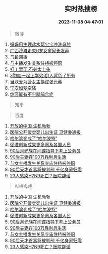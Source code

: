 <div align="center"><h2>实时热搜榜</h2><h4>2023-11-08 04:47:01</h4></div>

> 微博  

1. [妈妈用生理盐水帮宝宝冲洗鼻腔](https://s.weibo.com/weibo?q=%E5%A6%88%E5%A6%88%E7%94%A8%E7%94%9F%E7%90%86%E7%9B%90%E6%B0%B4%E5%B8%AE%E5%AE%9D%E5%AE%9D%E5%86%B2%E6%B4%97%E9%BC%BB%E8%85%94&t=31&band_rank=1&Refer=top)<br />
2. [广西沙滩走失6岁女童家长发声](https://s.weibo.com/weibo?q=%23%E5%B9%BF%E8%A5%BF%E6%B2%99%E6%BB%A9%E8%B5%B0%E5%A4%B16%E5%B2%81%E5%A5%B3%E7%AB%A5%E5%AE%B6%E9%95%BF%E5%8F%91%E5%A3%B0%23&t=31&band_rank=2&Refer=top)<br />
3. [乌镇网事](https://s.weibo.com/weibo?q=%23%E4%B9%8C%E9%95%87%E7%BD%91%E4%BA%8B%23&t=31&band_rank=3&Refer=top)<br />
4. [与主播发生关系住持被停职](https://s.weibo.com/weibo?q=%23%E4%B8%8E%E4%B8%BB%E6%92%AD%E5%8F%91%E7%94%9F%E5%85%B3%E7%B3%BB%E4%BD%8F%E6%8C%81%E8%A2%AB%E5%81%9C%E8%81%8C%23&t=31&band_rank=4&Refer=top)<br />
5. [打工罢了 不必太上头](https://s.weibo.com/weibo?q=%E6%89%93%E5%B7%A5%E7%BD%A2%E4%BA%86%20%E4%B8%8D%E5%BF%85%E5%A4%AA%E4%B8%8A%E5%A4%B4&t=31&band_rank=5&Refer=top)<br />
6. [3胞胎一起上学弟弟1人背负了所有](https://s.weibo.com/weibo?q=%233%E8%83%9E%E8%83%8E%E4%B8%80%E8%B5%B7%E4%B8%8A%E5%AD%A6%E5%BC%9F%E5%BC%9F1%E4%BA%BA%E8%83%8C%E8%B4%9F%E4%BA%86%E6%89%80%E6%9C%89%23&t=31&band_rank=6&Refer=top)<br />
7. [当以爱为营女主换成张元英](https://s.weibo.com/weibo?q=%23%E5%BD%93%E4%BB%A5%E7%88%B1%E4%B8%BA%E8%90%A5%E5%A5%B3%E4%B8%BB%E6%8D%A2%E6%88%90%E5%BC%A0%E5%85%83%E8%8B%B1%23&t=31&band_rank=7&Refer=top)<br />
8. [宁安如梦空降](https://s.weibo.com/weibo?q=%23%E5%AE%81%E5%AE%89%E5%A6%82%E6%A2%A6%E7%A9%BA%E9%99%8D%23&t=31&band_rank=8&Refer=top)<br />
9. [你可能有不宁腿综合症](https://s.weibo.com/weibo?q=%E4%BD%A0%E5%8F%AF%E8%83%BD%E6%9C%89%E4%B8%8D%E5%AE%81%E8%85%BF%E7%BB%BC%E5%90%88%E7%97%87&t=31&band_rank=9&Refer=top)<br />

> 知乎  


> 百度  

1. [开放的中国 生机勃勃](https://www.baidu.com/s?wd=%E5%BC%80%E6%94%BE%E7%9A%84%E4%B8%AD%E5%9B%BD+%E7%94%9F%E6%9C%BA%E5%8B%83%E5%8B%83&sa=fyb_news&rsv_dl=fyb_news)<br />
2. [医院公开贩卖婴儿出生证 卫健委通报](https://www.baidu.com/s?wd=%E5%8C%BB%E9%99%A2%E5%85%AC%E5%BC%80%E8%B4%A9%E5%8D%96%E5%A9%B4%E5%84%BF%E5%87%BA%E7%94%9F%E8%AF%81+%E5%8D%AB%E5%81%A5%E5%A7%94%E9%80%9A%E6%8A%A5&sa=fyb_news&rsv_dl=fyb_news)<br />
3. [哈尔滨变成了“哈尔波特”](https://www.baidu.com/s?wd=%E5%93%88%E5%B0%94%E6%BB%A8%E5%8F%98%E6%88%90%E4%BA%86%E2%80%9C%E5%93%88%E5%B0%94%E6%B3%A2%E7%89%B9%E2%80%9D&sa=fyb_news&rsv_dl=fyb_news)<br />
4. [促进创新成果更多惠及各国人民](https://www.baidu.com/s?wd=%E4%BF%83%E8%BF%9B%E5%88%9B%E6%96%B0%E6%88%90%E6%9E%9C%E6%9B%B4%E5%A4%9A%E6%83%A0%E5%8F%8A%E5%90%84%E5%9B%BD%E4%BA%BA%E6%B0%91&sa=fyb_news&rsv_dl=fyb_news)<br />
5. [90后月光族在间谍指导下考上公务员](https://www.baidu.com/s?wd=90%E5%90%8E%E6%9C%88%E5%85%89%E6%97%8F%E5%9C%A8%E9%97%B4%E8%B0%8D%E6%8C%87%E5%AF%BC%E4%B8%8B%E8%80%83%E4%B8%8A%E5%85%AC%E5%8A%A1%E5%91%98&sa=fyb_news&rsv_dl=fyb_news)<br />
6. [90后夫妻存100万靠利息生活](https://www.baidu.com/s?wd=90%E5%90%8E%E5%A4%AB%E5%A6%BB%E5%AD%98100%E4%B8%87%E9%9D%A0%E5%88%A9%E6%81%AF%E7%94%9F%E6%B4%BB&sa=fyb_news&rsv_dl=fyb_news)<br />
7. [与女主播发生关系寺庙住持被停职](https://www.baidu.com/s?wd=%E4%B8%8E%E5%A5%B3%E4%B8%BB%E6%92%AD%E5%8F%91%E7%94%9F%E5%85%B3%E7%B3%BB%E5%AF%BA%E5%BA%99%E4%BD%8F%E6%8C%81%E8%A2%AB%E5%81%9C%E8%81%8C&sa=fyb_news&rsv_dl=fyb_news)<br />
8. [90后天才首富将被判刑 千亿身家归零](https://www.baidu.com/s?wd=90%E5%90%8E%E5%A4%A9%E6%89%8D%E9%A6%96%E5%AF%8C%E5%B0%86%E8%A2%AB%E5%88%A4%E5%88%91+%E5%8D%83%E4%BA%BF%E8%BA%AB%E5%AE%B6%E5%BD%92%E9%9B%B6&sa=fyb_news&rsv_dl=fyb_news)<br />
9. [23人感染H7N9死亡？医院辟谣](https://www.baidu.com/s?wd=23%E4%BA%BA%E6%84%9F%E6%9F%93H7N9%E6%AD%BB%E4%BA%A1%EF%BC%9F%E5%8C%BB%E9%99%A2%E8%BE%9F%E8%B0%A3&sa=fyb_news&rsv_dl=fyb_news)<br />

> 哔哩哔哩  

1. [开放的中国 生机勃勃](https://www.baidu.com/s?wd=%E5%BC%80%E6%94%BE%E7%9A%84%E4%B8%AD%E5%9B%BD+%E7%94%9F%E6%9C%BA%E5%8B%83%E5%8B%83&sa=fyb_news&rsv_dl=fyb_news)<br />
2. [医院公开贩卖婴儿出生证 卫健委通报](https://www.baidu.com/s?wd=%E5%8C%BB%E9%99%A2%E5%85%AC%E5%BC%80%E8%B4%A9%E5%8D%96%E5%A9%B4%E5%84%BF%E5%87%BA%E7%94%9F%E8%AF%81+%E5%8D%AB%E5%81%A5%E5%A7%94%E9%80%9A%E6%8A%A5&sa=fyb_news&rsv_dl=fyb_news)<br />
3. [哈尔滨变成了“哈尔波特”](https://www.baidu.com/s?wd=%E5%93%88%E5%B0%94%E6%BB%A8%E5%8F%98%E6%88%90%E4%BA%86%E2%80%9C%E5%93%88%E5%B0%94%E6%B3%A2%E7%89%B9%E2%80%9D&sa=fyb_news&rsv_dl=fyb_news)<br />
4. [促进创新成果更多惠及各国人民](https://www.baidu.com/s?wd=%E4%BF%83%E8%BF%9B%E5%88%9B%E6%96%B0%E6%88%90%E6%9E%9C%E6%9B%B4%E5%A4%9A%E6%83%A0%E5%8F%8A%E5%90%84%E5%9B%BD%E4%BA%BA%E6%B0%91&sa=fyb_news&rsv_dl=fyb_news)<br />
5. [90后月光族在间谍指导下考上公务员](https://www.baidu.com/s?wd=90%E5%90%8E%E6%9C%88%E5%85%89%E6%97%8F%E5%9C%A8%E9%97%B4%E8%B0%8D%E6%8C%87%E5%AF%BC%E4%B8%8B%E8%80%83%E4%B8%8A%E5%85%AC%E5%8A%A1%E5%91%98&sa=fyb_news&rsv_dl=fyb_news)<br />
6. [90后夫妻存100万靠利息生活](https://www.baidu.com/s?wd=90%E5%90%8E%E5%A4%AB%E5%A6%BB%E5%AD%98100%E4%B8%87%E9%9D%A0%E5%88%A9%E6%81%AF%E7%94%9F%E6%B4%BB&sa=fyb_news&rsv_dl=fyb_news)<br />
7. [与女主播发生关系寺庙住持被停职](https://www.baidu.com/s?wd=%E4%B8%8E%E5%A5%B3%E4%B8%BB%E6%92%AD%E5%8F%91%E7%94%9F%E5%85%B3%E7%B3%BB%E5%AF%BA%E5%BA%99%E4%BD%8F%E6%8C%81%E8%A2%AB%E5%81%9C%E8%81%8C&sa=fyb_news&rsv_dl=fyb_news)<br />
8. [90后天才首富将被判刑 千亿身家归零](https://www.baidu.com/s?wd=90%E5%90%8E%E5%A4%A9%E6%89%8D%E9%A6%96%E5%AF%8C%E5%B0%86%E8%A2%AB%E5%88%A4%E5%88%91+%E5%8D%83%E4%BA%BF%E8%BA%AB%E5%AE%B6%E5%BD%92%E9%9B%B6&sa=fyb_news&rsv_dl=fyb_news)<br />
9. [23人感染H7N9死亡？医院辟谣](https://www.baidu.com/s?wd=23%E4%BA%BA%E6%84%9F%E6%9F%93H7N9%E6%AD%BB%E4%BA%A1%EF%BC%9F%E5%8C%BB%E9%99%A2%E8%BE%9F%E8%B0%A3&sa=fyb_news&rsv_dl=fyb_news)<br />
